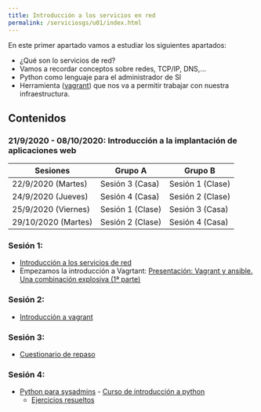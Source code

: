 ```yaml
---
title: Introducción a los servicios en red
permalink: /serviciosgs/u01/index.html
---
```


En este primer apartado vamos a estudiar los siguientes apartados:

* ¿Qué son lo servicios de red?
* Vamos a recordar conceptos sobre redes, TCP/IP, DNS,...
* Python como lenguaje para el administrador de SI
* Herramienta ([vagrant](https://www.vagrantup.com/)) que nos va a permitir trabajar con nuestra infraestructura.

## Contenidos

### 21/9/2020 - 08/10/2020: Introducción a la implantación de aplicaciones web 

|Sesiones|**Grupo A**|**Grupo B**|
|--------|-----------|-----------|
|22/9/2020 (Martes)|Sesión 3 (Casa)|Sesión 1 (Clase)|
|24/9/2020 (Jueves)|Sesión 4 (Casa)|Sesión 2 (Clase)|
|25/9/2020 (Viernes)|Sesión 1 (Clase)|Sesión 3 (Casa)|
|29/10/2020 (Martes)|Sesión 2 (Clase)|Sesión 4 (Casa)|

### Sesión 1: 

* [Introducción a los servicios de red](presentacion.html)
* Empezamos la introducción a Vagrtant: [Presentación: Vagrant y ansible. Una combinación explosiva (1ª parte)](http://iesgn.github.io/cloud/curso/u2/presentacion_vagrant)

### Sesión 2:

* [Introducción a vagrant](vagrant.html)

### Sesión 3:

* [Cuestionario de repaso](repaso.html)

### Sesión 4:

* [Python para sysadmins](python.html) - [Curso de introducción a python](https://gitlab.com/josedom24/curso_programacion_python3)
    * [Ejercicios resueltos](https://github.com/josedom24/python_for_admin)

